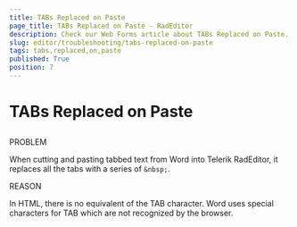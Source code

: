 ```yaml
---
title: TABs Replaced on Paste
page_title: TABs Replaced on Paste - RadEditor
description: Check our Web Forms article about TABs Replaced on Paste.
slug: editor/troubleshooting/tabs-replaced-on-paste
tags: tabs,replaced,on,paste
published: True
position: 7
---
```


# TABs Replaced on Paste



## 

PROBLEM 

When cutting and pasting tabbed text from Word into Telerik RadEditor, it replaces all the tabs with a series of `&nbsp;`.

REASON

In HTML, there is no equivalent of the TAB character. Word uses special characters for TAB which are not recognized by the browser.
